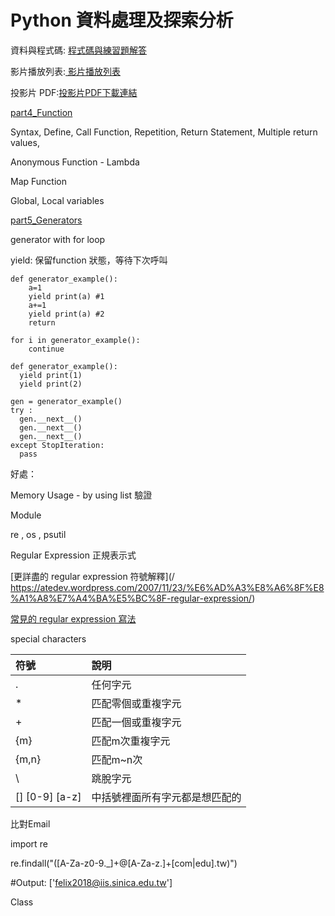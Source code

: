 # Python 資料處理及探索分析

資料與程式碼: [程式碼與練習題解答 ](https://doc-10-a8-docs.googleusercontent.com/docs/securesc/0e6o73khf30bge47v75ur1f0ansg0qb7/hbkigjjjm9spdhr1qgp49psdmg87eo5h/1551852000000/17581372301209011741/15400212421688111872/1xiJegBUNO6vIwDKleslxamYABYGO_DaE?e=download&nonce=bdftdsv7idrii&user=15400212421688111872&hash=21v2ojv6o7dsjb7o42etsnqkmoobfdre)

影片播放列表:[ 影片播放列表 ](https://www.youtube.com/playlist?list=PL1f_B9coMEeCcmGIoOvHXPhKepnS6lM8P)

投影片 PDF:[投影片PDF下載連結](https://drive.google.com/file/d/1Tn_swvB0JxeIDhyrJmbZdwvNsV8_-Rga/view)

[part4\_Function](https://www.youtube.com/watch?v=h9EgCu0FusA)

Syntax, Define, Call Function, Repetition, Return Statement, Multiple return values,

Anonymous Function - Lambda

Map Function

Global, Local variables

[part5\_Generators](https://www.youtube.com/watch?time_continue=2&v=5MmlPvbXpKA)

generator with for loop

yield: 保留function 狀態，等待下次呼叫

```
def generator_example():
    a=1
    yield print(a) #1
    a+=1
    yield print(a) #2
    return

for i in generator_example():
    continue
```

```
def generator_example():
  yield print(1)
  yield print(2)

gen = generator_example()
try :
  gen.__next__()
  gen.__next__()
  gen.__next__()
except StopIteration:
  pass
```

好處：

Memory Usage - by using list 驗證



Module

re , os , psutil

Regular Expression 正規表示式

[更詳盡的 regular expression 符號解釋](/ https://atedev.wordpress.com/2007/11/23/%E6%AD%A3%E8%A6%8F%E8%A1%A8%E7%A4%BA%E5%BC%8F-regular-expression/)

[常見的 regular expression 寫法](https://www.analyticsvidhya.com/blog/2017/03/extracting-information-from-reports-using-regular-expressons-library-in-python/)

special characters

| 符號 | 說明 |
| :--- | :--- |
| . | 任何字元 |
| \* | 匹配零個或重複字元 |
| + | 匹配一個或重複字元 |
| {m} | 匹配m次重複字元 |
| {m,n} | 匹配m~n次 |
| \ | 跳脫字元 |
| \[\] \[0-9\] \[a-z\] | 中括號裡面所有字元都是想匹配的 |



比對Email

import re

re.findall\("\(\[A-Za-z0-9.\_\]+@\[A-Za-z.\]+\[com\|edu\]\.tw\)"\)

\#Output: \['felix2018@iis.sinica.edu.tw'\]



Class





